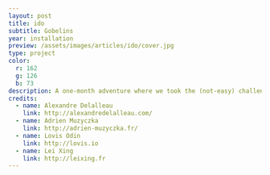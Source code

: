 ```yaml
---
layout: post
title: ido
subtitle: Gobelins
year: installation
preview: /assets/images/articles/ido/cover.jpg
type: project
color:
  r: 162
  g: 126
  b: 73
description: A one-month adventure where we took the (not-easy) challenge of building our own drawing plotter, using Arduino. Conceived for museums, we also made an iPad app (Swift) to discover the museum collection.
credits:
  - name: Alexandre Delalleau
    link: http://alexandredelalleau.com/
  - name: Adrien Muzyczka
    link: http://adrien-muzyczka.fr/
  - name: Lovis Odin
    link: http://lovis.io
  - name: Lei Xing
    link: http://leixing.fr
---
```

